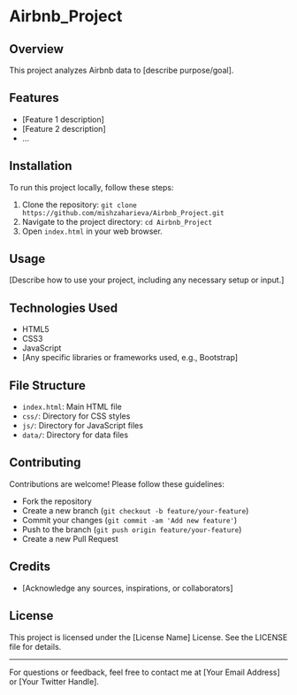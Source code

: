 # Airbnb_Project

## Overview
This project analyzes Airbnb data to [describe purpose/goal].

## Features
- [Feature 1 description]
- [Feature 2 description]
- ...

## Installation
To run this project locally, follow these steps:
1. Clone the repository: `git clone https://github.com/mishzaharieva/Airbnb_Project.git`
2. Navigate to the project directory: `cd Airbnb_Project`
3. Open `index.html` in your web browser.

## Usage
[Describe how to use your project, including any necessary setup or input.]

## Technologies Used
- HTML5
- CSS3
- JavaScript
- [Any specific libraries or frameworks used, e.g., Bootstrap]

## File Structure
- `index.html`: Main HTML file
- `css/`: Directory for CSS styles
- `js/`: Directory for JavaScript files
- `data/`: Directory for data files

## Contributing
Contributions are welcome! Please follow these guidelines:
- Fork the repository
- Create a new branch (`git checkout -b feature/your-feature`)
- Commit your changes (`git commit -am 'Add new feature'`)
- Push to the branch (`git push origin feature/your-feature`)
- Create a new Pull Request

## Credits
- [Acknowledge any sources, inspirations, or collaborators]

## License
This project is licensed under the [License Name] License. See the LICENSE file for details.

---

For questions or feedback, feel free to contact me at [Your Email Address] or [Your Twitter Handle].
